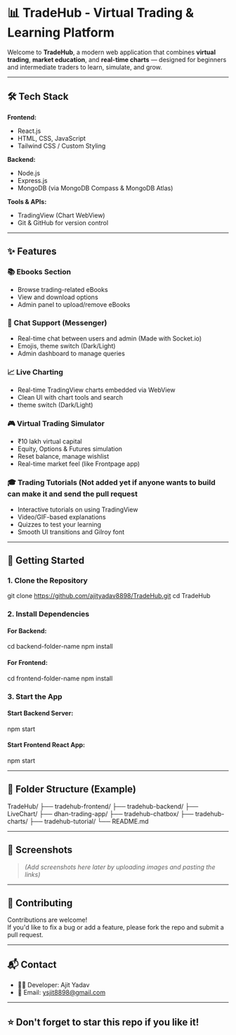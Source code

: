 # 📊 TradeHub - Virtual Trading & Learning Platform

Welcome to **TradeHub**, a modern web application that combines **virtual trading**, **market education**, and **real-time charts** — designed for beginners and intermediate traders to learn, simulate, and grow.

---

## 🛠️ Tech Stack

**Frontend:**
- React.js
- HTML, CSS, JavaScript
- Tailwind CSS / Custom Styling

**Backend:**
- Node.js
- Express.js
- MongoDB (via MongoDB Compass & MongoDB Atlas)

**Tools & APIs:**
- TradingView (Chart WebView)
- Git & GitHub for version control

---

## ✨ Features

### 📚 Ebooks Section
- Browse trading-related eBooks
- View and download options
- Admin panel to upload/remove eBooks

### 💬 Chat Support (Messenger)
- Real-time chat between users and admin (Made with Socket.io)
- Emojis, theme switch (Dark/Light)
- Admin dashboard to manage queries

### 📈 Live Charting
- Real-time TradingView charts embedded via WebView
- Clean UI with chart tools and search
- theme switch (Dark/Light)

### 🎮 Virtual Trading Simulator
- ₹10 lakh virtual capital 
- Equity, Options & Futures simulation
- Reset balance, manage wishlist
- Real-time market feel (like Frontpage app)

### 🎓 Trading Tutorials (Not added yet if anyone wants to build can make it and send the pull request
- Interactive tutorials on using TradingView
- Video/GIF-based explanations
- Quizzes to test your learning
- Smooth UI transitions and Gilroy font

---

## 🚀 Getting Started

### 1. Clone the Repository
git clone https://github.com/ajityadav8898/TradeHub.git
cd TradeHub

### 2. Install Dependencies

#### For Backend:
cd backend-folder-name
npm install

#### For Frontend:
cd frontend-folder-name
npm install

### 3. Start the App

#### Start Backend Server:
npm start

#### Start Frontend React App:
npm start

  ---

## 🔐 Folder Structure (Example)

TradeHub/
├── tradehub-frontend/
├── tradehub-backend/
├── LiveChart/
├── dhan-trading-app/
├── tradehub-chatbox/
├── tradehub-charts/
├── tradehub-tutorial/
└── README.md

---

## 📸 Screenshots

> *(Add screenshots here later by uploading images and pasting the links)*

---

## 🤝 Contributing

Contributions are welcome!  
If you'd like to fix a bug or add a feature, please fork the repo and submit a pull request.

---

## 📬 Contact

- 👨‍💻 Developer: Ajit Yadav  
- 📧 Email: ysjit8898@gmail.com  

---

## ⭐ Don't forget to star this repo if you like it!
